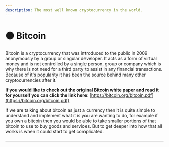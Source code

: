 ```yaml
---
description: The most well known cryptocurrency in the world.
---
```


# 🟠 Bitcoin

Bitcoin is a cryptocurrency that was introduced to the public in 2009 anonymously by a group or singular developer. It acts as a form of virtual money and is not controlled by a single person, group or company which is why there is not need for a third party to assist in any financial transactions. Because of it's popularity it has been the source behind many other cryptocurrencies after it.&#x20;

**If you would like to check out the original Bitcoin white paper and read it for yourself you can click the link here**: [https://bitcoin.org/bitcoin.pdf](https://bitcoin.org/bitcoin.pdf)

If we are talking about bitcoin as just a currency then it is quite simple to understand and implement what it is you are wanting to do, for example if you own a bitcoin then you would be able to take smaller portions of that bitcoin to use to buy goods and services. But to get deeper into how that all works is when it could start to get complicated.&#x20;

###

****





&#x20;

###



